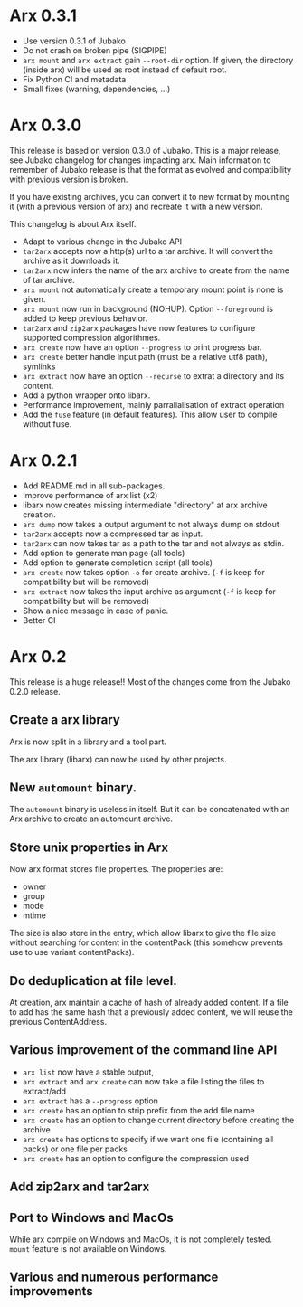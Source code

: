# Arx 0.3.1

- Use version 0.3.1 of Jubako
- Do not crash on broken pipe (SIGPIPE)
- `arx mount` and `arx extract` gain `--root-dir` option. If given, the directory (inside arx) will
  be used as root instead of default root.
- Fix Python CI and metadata
- Small fixes (warning, dependencies, ...)

# Arx 0.3.0

This release is based on version 0.3.0 of Jubako.
This is a major release, see Jubako changelog for changes impacting arx.
Main information to remember of Jubako release is that the format as evolved and compatibility
with previous version is broken.

If you have existing archives, you can convert it to new format by mounting it (with a previous version of arx)
and recreate it with a new version.


This changelog is about Arx itself.

- Adapt to various change in the Jubako API
- `tar2arx` accepts now a http(s) url to a tar archive. It will convert the archive as it
  downloads it.
- `tar2arx` now infers the name of the arx archive to create from the name of tar archive.
- `arx mount` not automatically create a temporary mount point is none is given.
- `arx mount` now run in background (NOHUP). Option `--foreground` is added to keep previous behavior.
- `tar2arx` and `zip2arx` packages have now features to configure supported compression algorithmes.
- `arx create` now have an option `--progress` to print progress bar.
- `arx create` better handle input path (must be a relative utf8 path), symlinks
- `arx extract` now have an option `--recurse` to extrat a directory and its content.
- Add a python wrapper onto libarx.
- Performance improvement, mainly parrallalisation of extract operation
- Add the `fuse` feature (in default features). This allow user to compile without fuse.

# Arx 0.2.1

- Add README.md in all sub-packages.
- Improve performance of arx list (x2)
- libarx now creates missing intermediate "directory" at arx archive creation.
- `arx dump` now takes a output argument to not always dump on stdout
- `tar2arx` accepts now a compressed tar as input.
- `tar2arx` can now takes tar as a path to the tar and not always as stdin.
- Add option to generate man page (all tools)
- Add option to generate completion script (all tools)
- `arx create` now takes option `-o` for create archive. (`-f` is keep for compatibility but will be removed)
- `arx extract` now takes the input archive as argument (`-f` is keep for compatibility but will be removed)
- Show a nice message in case of panic.
- Better CI

# Arx 0.2

This release is a huge release!!
Most of the changes come from the Jubako 0.2.0 release.

## Create a arx library

Arx is now split in a library and a tool part.

The arx library (libarx) can now be used by other projects.

## New `automount` binary.

The `automount` binary is useless in itself. But it can be concatenated with an Arx archive to
create an automount archive.


## Store unix properties in Arx

Now arx format stores file properties. The properties are:

- owner
- group
- mode
- mtime

The size is also store in the entry, which allow libarx to give the file size without searching
for content in the contentPack (this somehow prevents use to use variant contentPacks).

## Do deduplication at file level.

At creation, arx maintain a cache of hash of already added content.
If a file to add has the same hash that a previously added content, we will reuse the previous ContentAddress.

## Various improvement of the command line API

- `arx list` now have a stable output,
- `arx extract` and `arx create` can now take a file listing the files to extract/add
- `arx extract` has a `--progress` option
- `arx create` has an option to strip prefix from the add file name
- `arx create` has an option to change current directory before creating the archive
- `arx create` has options to specify if we want one file (containing all packs) or one file per packs
- `arx create` has an option to configure the compression used

## Add zip2arx and tar2arx

## Port to Windows and MacOs

While arx compile on Windows and MacOs, it is not completely tested.
`mount` feature is not available on Windows.

## Various and numerous performance improvements
